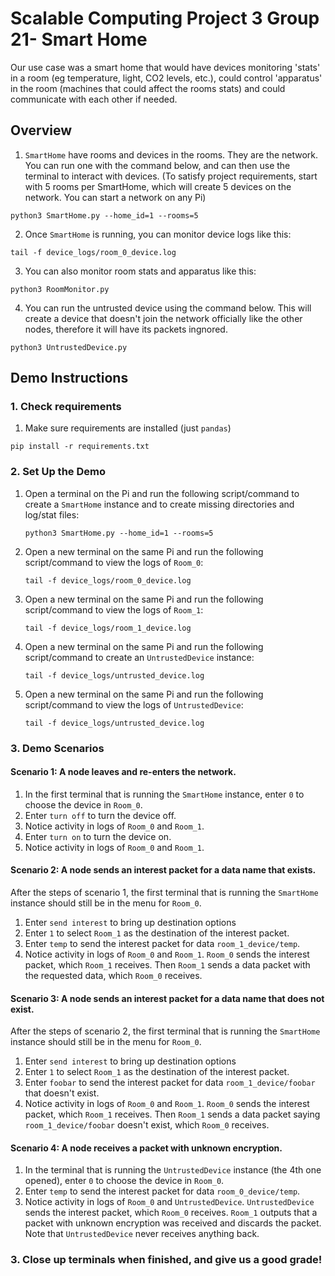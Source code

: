 # Scalable Computing Project 3 Group 21- Smart Home

Our use case was a smart home that would have devices monitoring 'stats' in a room (eg temperature, light, CO2 levels, etc.), could control 'apparatus' in the room (machines that could affect the rooms stats) and could communicate with each other if needed.

## Overview

1. `SmartHome` have rooms and devices in the rooms. They are the network.
   You can run one with the command below, and can then use the terminal to interact with devices.
   (To satisfy project requirements, start with 5 rooms per SmartHome, which will create 5 devices on the network. You can start a network on any Pi)

```shell
python3 SmartHome.py --home_id=1 --rooms=5
```

2. Once `SmartHome` is running, you can monitor device logs like this:

```shell
tail -f device_logs/room_0_device.log
```

3. You can also monitor room stats and apparatus like this:

```shell
python3 RoomMonitor.py
```

4. You can run the untrusted device using the command below.
   This will create a device that doesn't join the network officially like the other nodes, therefore it will have its packets ingnored.

```shell
python3 UntrustedDevice.py
```

## Demo Instructions

### 1. Check requirements

1. Make sure requirements are installed (just `pandas`)

```shell
pip install -r requirements.txt
```

### 2. Set Up the Demo

1. Open a terminal on the Pi and run the following script/command to create a `SmartHome` instance and to create missing directories and log/stat files:
   ```shell
   python3 SmartHome.py --home_id=1 --rooms=5
   ```

2. Open a new terminal on the same Pi and run the following script/command to view the logs of `Room_0`:
   ```shell
   tail -f device_logs/room_0_device.log
   ```

3. Open a new terminal on the same Pi and run the following script/command to view the logs of `Room_1`:
   ```shell
   tail -f device_logs/room_1_device.log
   ```

4. Open a new terminal on the same Pi and run the following script/command to create an `UntrustedDevice` instance:
   ```shell
   tail -f device_logs/untrusted_device.log
   ```

5. Open a new terminal on the same Pi and run the following script/command to view the logs of `UntrustedDevice`:
   ```shell
   tail -f device_logs/untrusted_device.log
   ```

### 3. Demo Scenarios

#### Scenario 1: A node leaves and re-enters the network.

1. In the first terminal that is running the `SmartHome` instance, enter `0` to choose the device in `Room_0`.
2. Enter `turn off` to turn the device off.
3. Notice activity in logs of `Room_0` and `Room_1`.
3. Enter `turn on` to turn the device on.
5. Notice activity in logs of `Room_0` and `Room_1`.

#### Scenario 2: A node sends an interest packet for a data name that exists.

After the steps of scenario 1, the first terminal that is running the `SmartHome` instance should still be in the menu for `Room_0`.

1. Enter `send interest` to bring up destination options
3. Enter `1` to select `Room_1` as the destination of the interest packet.
4. Enter `temp` to send the interest packet for data `room_1_device/temp`.
5. Notice activity in logs of `Room_0` and `Room_1`. `Room_0` sends the interest packet, which `Room_1` receives. Then `Room_1` sends a data packet with the requested data, which `Room_0` receives.

#### Scenario 3: A node sends an interest packet for a data name that does not exist.

After the steps of scenario 2, the first terminal that is running the `SmartHome` instance should still be in the menu for `Room_0`.

1. Enter `send interest` to bring up destination options
3. Enter `1` to select `Room_1` as the destination of the interest packet.
4. Enter `foobar` to send the interest packet for data `room_1_device/foobar` that doesn't exist.
5. Notice activity in logs of `Room_0` and `Room_1`. `Room_0` sends the interest packet, which `Room_1` receives. Then `Room_1` sends a data packet saying `room_1_device/foobar` doesn't exist, which `Room_0` receives.
 
#### Scenario 4: A node receives a packet with unknown encryption.

1. In the terminal that is running the `UntrustedDevice` instance (the 4th one opened), enter `0` to choose the device in `Room_0`.
4. Enter `temp` to send the interest packet for data `room_0_device/temp`.
5. Notice activity in logs of `Room_0` and `UntrustedDevice`. `UntrustedDevice` sends the interest packet, which `Room_0` receives. `Room_1` outputs that a packet with unknown encryption was received and discards the packet. Note that `UntrustedDevice` never receives anything back.

### 3. Close up terminals when finished, and give us a good grade!
